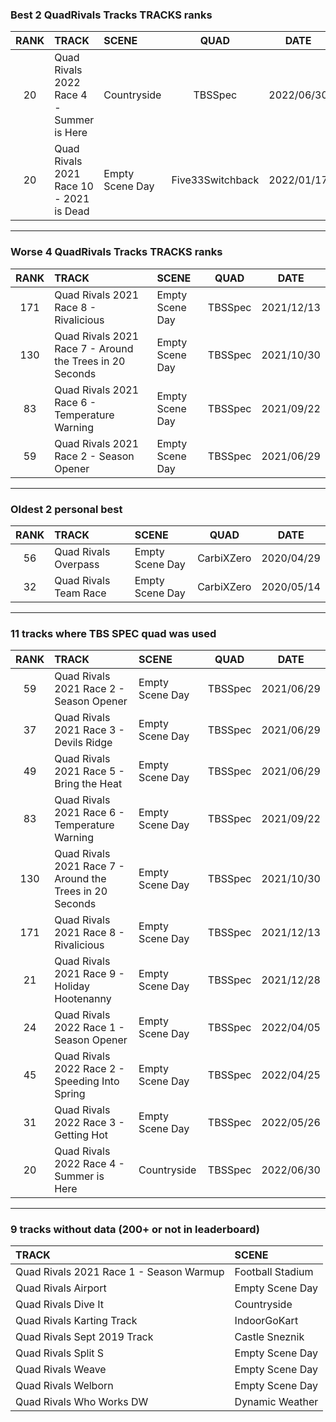 ### Best 2 QuadRivals Tracks TRACKS ranks
|RANK|TRACK|SCENE|QUAD|DATE|
|:---:|:---|:---|:---:|:---:|
|20|Quad Rivals 2022 Race 4 - Summer is Here|Countryside|TBSSpec|2022/06/30|
|20|Quad Rivals 2021 Race 10 - 2021 is Dead|Empty Scene Day|Five33Switchback|2022/01/17|
---
### Worse 4 QuadRivals Tracks TRACKS ranks
|RANK|TRACK|SCENE|QUAD|DATE|
|:---:|:---|:---|:---:|:---:|
|171|Quad Rivals 2021 Race 8 - Rivalicious|Empty Scene Day|TBSSpec|2021/12/13|
|130|Quad Rivals 2021 Race 7 - Around the Trees in 20 Seconds|Empty Scene Day|TBSSpec|2021/10/30|
|83|Quad Rivals 2021 Race 6 - Temperature Warning|Empty Scene Day|TBSSpec|2021/09/22|
|59|Quad Rivals 2021 Race 2 - Season Opener|Empty Scene Day|TBSSpec|2021/06/29|
---
### Oldest 2 personal best
|RANK|TRACK|SCENE|QUAD|DATE|
|:---:|:---|:---|:---:|:---:|
|56|Quad Rivals Overpass|Empty Scene Day|CarbiXZero|2020/04/29|
|32|Quad Rivals Team Race|Empty Scene Day|CarbiXZero|2020/05/14|
---
### 11 tracks where TBS SPEC quad was used
|RANK|TRACK|SCENE|QUAD|DATE|
|:---:|:---|:---|:---:|:---:|
|59|Quad Rivals 2021 Race 2 - Season Opener|Empty Scene Day|TBSSpec|2021/06/29|
|37|Quad Rivals 2021 Race 3 - Devils Ridge|Empty Scene Day|TBSSpec|2021/06/29|
|49|Quad Rivals 2021 Race 5 - Bring the Heat|Empty Scene Day|TBSSpec|2021/06/29|
|83|Quad Rivals 2021 Race 6 - Temperature Warning|Empty Scene Day|TBSSpec|2021/09/22|
|130|Quad Rivals 2021 Race 7 - Around the Trees in 20 Seconds|Empty Scene Day|TBSSpec|2021/10/30|
|171|Quad Rivals 2021 Race 8 - Rivalicious|Empty Scene Day|TBSSpec|2021/12/13|
|21|Quad Rivals 2021 Race 9 - Holiday Hootenanny|Empty Scene Day|TBSSpec|2021/12/28|
|24|Quad Rivals 2022 Race 1 - Season Opener|Empty Scene Day|TBSSpec|2022/04/05|
|45|Quad Rivals 2022 Race 2 - Speeding Into Spring|Empty Scene Day|TBSSpec|2022/04/25|
|31|Quad Rivals 2022 Race 3 - Getting Hot|Empty Scene Day|TBSSpec|2022/05/26|
|20|Quad Rivals 2022 Race 4 - Summer is Here|Countryside|TBSSpec|2022/06/30|
---
### 9 tracks without data (200+ or not in leaderboard)
|TRACK|SCENE|
|:---|:---|
|Quad Rivals 2021 Race 1 - Season Warmup|Football Stadium|
|Quad Rivals Airport|Empty Scene Day|
|Quad Rivals Dive It|Countryside|
|Quad Rivals Karting Track|IndoorGoKart|
|Quad Rivals Sept 2019 Track|Castle Sneznik|
|Quad Rivals Split S|Empty Scene Day|
|Quad Rivals Weave|Empty Scene Day|
|Quad Rivals Welborn|Empty Scene Day|
|Quad Rivals Who Works DW|Dynamic Weather|
